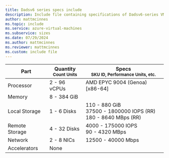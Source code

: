 ```yaml
---
title: Dadsv6 series specs include
description: Include file containing specifications of Dadsv6-series VM sizes.
author: mattmcinnes
ms.topic: include
ms.service: azure-virtual-machines
ms.subservice: sizes
ms.date: 07/29/2024
ms.author: mattmcinnes
ms.reviewer: mattmcinnes
ms.custom: include file
---
```

| Part | Quantity <br><sup>Count Units | Specs <br><sup>SKU ID, Performance Units, etc.  |
|---|---|---|
| Processor      | 2 - 96 vCPUs       | AMD EPYC 9004 (Genoa) [x86-64]                               |
| Memory         | 8 - 384 GiB          |                                  |
| Local Storage  | 1 - 6 Disks           | 110 - 880 GiB <br>37500 - 1800000 IOPS (RR) <br>180 - 8640 MBps (RR)                               |
| Remote Storage | 4 - 32 Disks    | 4000 - 175000 IOPS <br>90 - 4320 MBps   |
| Network        | 2 - 8 NICs          | 12500 - 40000 Mbps                          |
| Accelerators   | None              |                                   |
